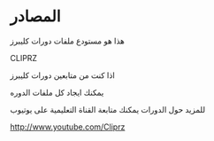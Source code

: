 المصادر
=======

هذا هو مستودع ملفات دورات كليبرز

CLIPRZ

اذا كنت من متابعين دورات كليبرز

يمكنك ايجاد كل ملفات الدوره 

للمزيد حول الدورات يمكنك متابعة القناة التعليمية على يوتيوب

http://www.youtube.com/Cliprz

